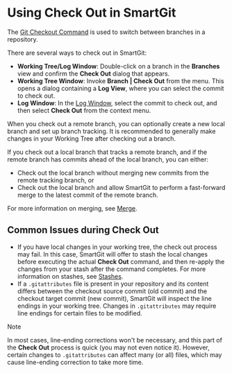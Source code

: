 # Using Check Out in SmartGit

The [Git Checkout Command](../../GitConcepts/Branches.md#working-with-branches-using-checkout) is used to switch between branches in a repository.

There are several ways to check out in SmartGit:

- **Working Tree/Log Window**: Double-click on a branch in the **Branches** view and confirm the **Check Out** dialog that appears.
- **Working Tree Window**: Invoke **Branch \| Check Out** from the menu.
  This opens a dialog containing a **Log View**, where you can select the commit to check out.
- **Log Window**: In the [Log Window](../Log-Window.md), select the commit to check out, and then select **Check Out** from the context menu.

When you check out a remote branch, you can optionally create a new local branch and set up branch tracking.
It is recommended to generally make changes in your Working Tree after checking out a branch.

If you check out a local branch that tracks a remote branch, and if the remote branch has commits ahead of the local branch, you can either:

- Check out the local branch without merging new commits from the remote tracking branch, or
- Check out the local branch and allow SmartGit to perform a fast-forward merge to the latest commit of the remote branch.

For more information on merging, see [Merge](Merge.md).

## Common Issues during Check Out

- If you have local changes in your working tree, the check out process may fail.
  In this case, SmartGit will offer to stash the local changes before executing the actual **Check Out** command, and then re-apply the changes from your stash after the command completes.
  For more information on stashes, see [Stashes](../Local-Operations-on-the-Working-Tree.md#stashes).
- If a `.gitattributes` file is present in your repository and its content differs between the checkout source commit (old commit) and the checkout target commit (new commit), SmartGit will inspect the line endings in your working tree.
  Changes in `.gitattributes` may require line endings for certain files to be modified.

> [!NOTE]
> In most cases, line-ending corrections won't be necessary, and this part of the **Check Out** process is quick (you may not even notice it).
> However, certain changes to `.gitattributes` can affect many (or all) files, which may cause line-ending correction to take more time.
